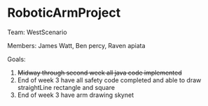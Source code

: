 # RoboticArmProject

Team: WestScenario

Members: James Watt, Ben percy, Raven apiata

Goals:
1. ~~Midway through second week all java code implemented~~
2. End of week 3 have all safety code completed and able to draw straightLine rectangle and square
3. End of week 3 have arm drawing skynet
